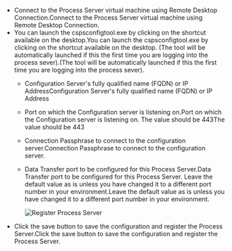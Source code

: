 * <span data-ttu-id="38f5c-101">Connect to the Process Server virtual machine using Remote Desktop Connection.</span><span class="sxs-lookup"><span data-stu-id="38f5c-101">Connect to the Process Server virtual machine using Remote Desktop Connection.</span></span>
* <span data-ttu-id="38f5c-102">You can launch the cspsconfigtool.exe by clicking on the shortcut available on the desktop.</span><span class="sxs-lookup"><span data-stu-id="38f5c-102">You can launch the cspsconfigtool.exe by clicking on the shortcut available on the desktop.</span></span> <span data-ttu-id="38f5c-103">(The tool will be automatically launched if this the first time you are logging into the process sever).</span><span class="sxs-lookup"><span data-stu-id="38f5c-103">(The tool will be automatically launched if this the first time you are logging into the process sever).</span></span>
  - <span data-ttu-id="38f5c-104">Configuration Server's fully qualified name (FQDN) or IP Address</span><span class="sxs-lookup"><span data-stu-id="38f5c-104">Configuration Server's fully qualified name (FQDN) or IP Address</span></span>
  - <span data-ttu-id="38f5c-105">Port on which the Configuration server is listening on.</span><span class="sxs-lookup"><span data-stu-id="38f5c-105">Port on which the Configuration server is listening on.</span></span> <span data-ttu-id="38f5c-106">The value should be 443</span><span class="sxs-lookup"><span data-stu-id="38f5c-106">The value should be 443</span></span>
  - <span data-ttu-id="38f5c-107">Connection Passphrase to connect to the configuration server.</span><span class="sxs-lookup"><span data-stu-id="38f5c-107">Connection Passphrase to connect to the configuration server.</span></span>
  - <span data-ttu-id="38f5c-108">Data Transfer port to be configured for this Process Server.</span><span class="sxs-lookup"><span data-stu-id="38f5c-108">Data Transfer port to be configured for this Process Server.</span></span> <span data-ttu-id="38f5c-109">Leave the default value as is unless you have changed it to a different port number in your environment.</span><span class="sxs-lookup"><span data-stu-id="38f5c-109">Leave the default value as is unless you have changed it to a different port number in your environment.</span></span>

    ![Register Process Server](https://docstestmedia1.blob.core.windows.net/azure-media/includes/media/site-recovery-vmware-register-process-server/register-ps.png)
* <span data-ttu-id="38f5c-111">Click the save button to save the configuration and register the Process Server.</span><span class="sxs-lookup"><span data-stu-id="38f5c-111">Click the save button to save the configuration and register the Process Server.</span></span>

